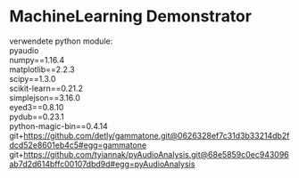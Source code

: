 # MachineLearning Demonstrator

verwendete python module:<br>
pyaudio<br>
numpy==1.16.4<br>
matplotlib==2.2.3<br>
scipy==1.3.0<br>
scikit-learn==0.21.2<br>
simplejson==3.16.0<br>
eyed3==0.8.10<br>
pydub==0.23.1<br>
python-magic-bin==0.4.14<br>
git+https://github.com/detly/gammatone.git@0626328ef7c31d3b33214db2fdcd52e8601eb4c5#egg=gammatone<br>
git+https://github.com/tyiannak/pyAudioAnalysis.git@68e5859c0ec943096ab7d2d614bffc00107dbd9d#egg=pyAudioAnalysis<br>




